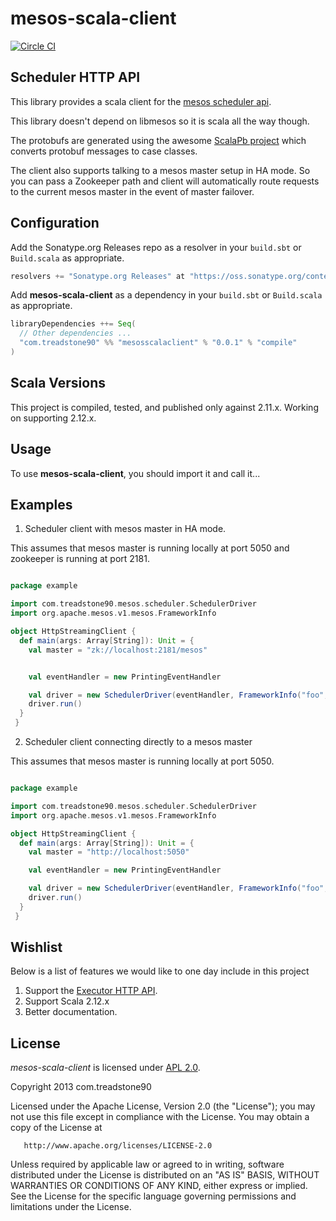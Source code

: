 # mesos-scala-client
[![Circle CI](https://circleci.com/gh/treadstone90/mesos-scala-client.png?circle-token=:circle-token)](https://circleci.com/gh/treadstone90/mesos-scala-client)

## Scheduler HTTP API

This library provides a scala client for the [mesos scheduler api](http://mesos.apache.org/documentation/latest/scheduler-http-api).

This library doesn't depend on libmesos so it is scala all the way though.

The protobufs are generated using the awesome [ScalaPb project](https://scalapb.github.io/) which
converts protobuf messages to case classes.

The client also supports talking to a mesos master setup in HA mode. So you
can pass a Zookeeper path and client will automatically route requests to
the current mesos master in the event of master failover.


## Configuration

Add the Sonatype.org Releases repo as a resolver in your `build.sbt` or `Build.scala` as appropriate.

```scala
resolvers += "Sonatype.org Releases" at "https://oss.sonatype.org/content/repositories/releases/"
```

Add **mesos-scala-client** as a dependency in your `build.sbt` or `Build.scala` as appropriate.

```scala
libraryDependencies ++= Seq(
  // Other dependencies ...
  "com.treadstone90" %% "mesosscalaclient" % "0.0.1" % "compile"
)
```

## Scala Versions

This project is compiled, tested, and published only against 2.11.x. Working on supporting 2.12.x.

## Usage

To use **mesos-scala-client**, you should import it and call it...


## Examples

1. Scheduler client with mesos master in HA mode.

This assumes that mesos master is running locally at port 5050 and zookeeper is running at port 2181.

```scala

package example

import com.treadstone90.mesos.scheduler.SchedulerDriver
import org.apache.mesos.v1.mesos.FrameworkInfo

object HttpStreamingClient {
  def main(args: Array[String]): Unit = {
    val master = "zk://localhost:2181/mesos"


    val eventHandler = new PrintingEventHandler

    val driver = new SchedulerDriver(eventHandler, FrameworkInfo("foo", "bar"), master)
    driver.run()
  }
 }
```

2. Scheduler client connecting directly to a mesos master

This assumes that mesos master is running locally at port 5050.

```scala

package example

import com.treadstone90.mesos.scheduler.SchedulerDriver
import org.apache.mesos.v1.mesos.FrameworkInfo

object HttpStreamingClient {
  def main(args: Array[String]): Unit = {
    val master = "http://localhost:5050"

    val eventHandler = new PrintingEventHandler

    val driver = new SchedulerDriver(eventHandler, FrameworkInfo("foo", "bar"), master)
    driver.run()
  }
 }
```

## Wishlist

Below is a list of features we would like to one day include in this project

1. Support the [Executor HTTP API](http://mesos.apache.org/documentation/latest/executor-http-api/).
2. Support Scala 2.12.x
3. Better documentation.


## License

*mesos-scala-client* is licensed under [APL 2.0](http://www.apache.org/licenses/LICENSE-2.0).

Copyright 2013 com.treadstone90

   Licensed under the Apache License, Version 2.0 (the "License");
   you may not use this file except in compliance with the License.
   You may obtain a copy of the License at

       http://www.apache.org/licenses/LICENSE-2.0

   Unless required by applicable law or agreed to in writing, software
   distributed under the License is distributed on an "AS IS" BASIS,
   WITHOUT WARRANTIES OR CONDITIONS OF ANY KIND, either express or implied.
   See the License for the specific language governing permissions and
   limitations under the License.
